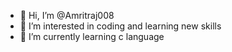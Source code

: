 - 👋 Hi, I’m @Amritraj008
- 👀 I’m interested in coding and learning new skills
- 🌱 I’m currently learning c language 


<!---
Amritraj007/Amritraj008 is a ✨ special ✨ repository because its `README.md` (this file) appears on your GitHub profile.
You can click the Preview link to take a look at your changes.
--->
